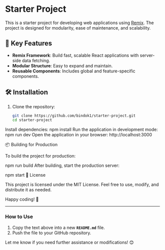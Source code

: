 # Starter Project

This is a starter project for developing web applications using [Remix](https://remix.run). The project is designed for modularity, ease of maintenance, and scalability.

## 🚀 Key Features

- **Remix Framework**: Build fast, scalable React applications with server-side data fetching.
- **Modular Structure**: Easy to expand and maintain.
- **Reusable Components**: Includes global and feature-specific components.

## 🛠️ Installation

1. Clone the repository:
   ```bash
   git clone https://github.com/bindok1/starter-project.git
   cd starter-project
Install dependencies:
npm install
Run the application in development mode:
npm run dev
Open the application in your browser:
http://localhost:3000


📦 Building for Production

To build the project for production:

npm run build
After building, start the production server:

npm start
📝 License

This project is licensed under the MIT License. Feel free to use, modify, and distribute it as needed.

Happy coding! 🚀


---

### **How to Use**
1. Copy the text above into a new **`README.md`** file.
2. Push the file to your GitHub repository.

Let me know if you need further assistance or modifications! 😊
